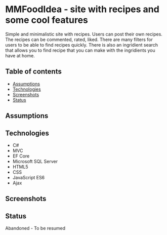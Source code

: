 # MMFoodIdea - site with recipes and some cool features

Simple and minimalistic site with recipes. Users can post their own recipes. The recipes can be commented, rated, liked. There are many filters for users to be able to find recipes quickly. There is also an ingridient search that allows you to find recipe that you can make with the ingridients you have at home.

## Table of contents

* [Assumptions](#assumptions)
* [Technologies](#technologies)
* [Screenshots](#screenshots)
* [Status](#status)

## Assumptions

## Technologies
* C#
* MVC
* EF Core
* Microsoft SQL Server
* HTML5
* CSS
* JavaScript ES6
* Ajax

## Screenshots

## Status

Abandoned - To be resumed
